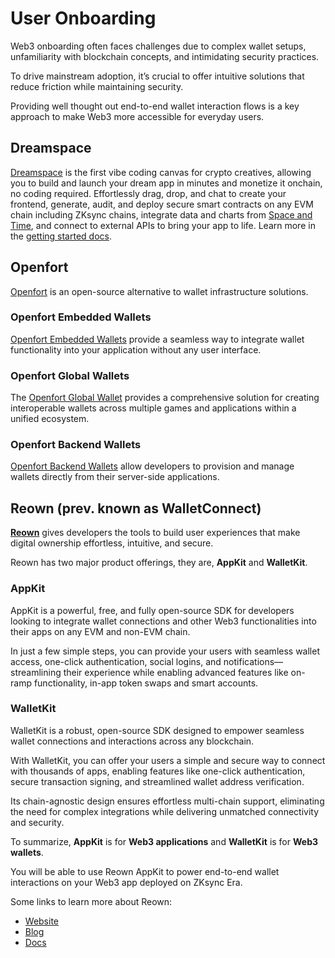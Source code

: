 # User Onboarding

Web3 onboarding often faces challenges due to complex wallet setups, unfamiliarity with blockchain concepts, and intimidating security practices.

To drive mainstream adoption, it’s crucial to offer intuitive solutions that reduce friction while maintaining security.

Providing well thought out end-to-end wallet interaction flows is a key approach to make Web3 more accessible for everyday users.

## Dreamspace

[Dreamspace](https://dreamspace.xyz) is the first vibe coding canvas for crypto creatives,
allowing you to build and launch your dream app in minutes and monetize it onchain, no coding required.
Effortlessly drag, drop, and chat to create your frontend, generate, audit,
and deploy secure smart contracts on any EVM chain including ZKsync chains,
integrate data and charts from [Space and Time](https://app.spaceandtime.ai),
and connect to external APIs to bring your app to life.
Learn more in the [getting started docs](https://docs.makeinfinite.com/docs/getting-started).

## Openfort

[Openfort](https://openfort.io) is an open-source alternative to wallet infrastructure solutions.

### Openfort Embedded Wallets

[Openfort Embedded Wallets](https://www.openfort.io/docs/products/embedded-wallet)
provide a seamless way to integrate wallet functionality into your application
without any user interface.

### Openfort Global Wallets

The [Openfort Global Wallet](https://www.openfort.io/docs/products/cross-app-wallet) provides a comprehensive solution for creating interoperable wallets
across multiple games and applications within a unified ecosystem.

### Openfort Backend Wallets

[Openfort Backend Wallets](https://www.openfort.io/docs/products/server)
allow developers to provision and manage wallets directly from their server-side applications.

## Reown (prev. known as WalletConnect)

**[Reown](https://reown.com/?utm_source=zksync&utm_medium=docs&utm_campaign=backlinks)** gives developers the tools to build user
experiences that make digital ownership effortless, intuitive, and secure.

Reown has two major product offerings, they are, **AppKit** and **WalletKit**.

### AppKit

AppKit is a powerful, free, and fully open-source SDK for developers
looking to integrate wallet connections and other Web3 functionalities into their apps on any EVM and non-EVM chain.

In just a few simple steps, you can provide your users with seamless wallet access, one-click authentication, social logins, and
notifications—streamlining their experience while enabling advanced features like on-ramp functionality, in-app token swaps and smart accounts.

### WalletKit

WalletKit is a robust, open-source SDK designed to empower seamless wallet connections and interactions across any blockchain.

With WalletKit, you can offer your users a simple and secure way to connect with thousands of apps, enabling features like one-click authentication,
secure transaction signing, and streamlined wallet address verification.

Its chain-agnostic design ensures effortless multi-chain support, eliminating the need for complex integrations while delivering unmatched
connectivity and security.

To summarize, **AppKit** is for **Web3 applications** and **WalletKit** is for **Web3 wallets**.

You will be able to use Reown AppKit to power end-to-end wallet interactions on your Web3 app deployed on ZKsync Era.

Some links to learn more about Reown:

- [Website](https://reown.com/?utm_source=zksync&utm_medium=docs&utm_campaign=backlinks)
- [Blog](https://reown.com/blog?utm_source=zksync&utm_medium=docs&utm_campaign=backlinks)
- [Docs](https://docs.reown.com/?utm_source=zksync&utm_medium=docs&utm_campaign=backlinks)

